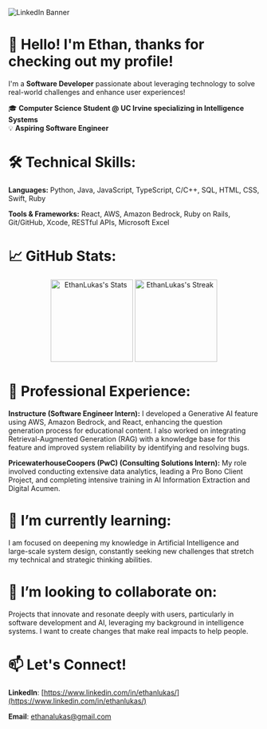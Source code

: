 ![LinkedIn Banner](https://github.com/user-attachments/assets/1ae8c383-b05b-40a3-ae93-4f522691f8aa)

# 👋 Hello! I'm Ethan, thanks for checking out my profile!

I'm a **Software Developer** passionate about leveraging technology to solve real-world challenges and enhance user experiences!

🎓 **Computer Science Student @ UC Irvine specializing in Intelligence Systems**  
💡 **Aspiring Software Engineer**  

# 🛠 Technical Skills:
**Languages:** Python, Java, JavaScript, TypeScript, C/C++, SQL, HTML, CSS, Swift, Ruby

**Tools & Frameworks:** React, AWS, Amazon Bedrock, Ruby on Rails, Git/GitHub, Xcode, RESTful APIs, Microsoft Excel


# 📈 GitHub Stats:
<div class="badges-githubstats">
  <p align="center">
    <img src="https://github-readme-stats.vercel.app/api?username=EthanLukas&theme=tokyonight&show_icons=true&hide_border=true&count_private=true" alt="EthanLukas's Stats" height="165">
    <img src="https://github-readme-streak-stats.herokuapp.com/?user=EthanLukas&theme=tokyonight&hide_border=true" alt="EthanLukas's Streak" height="165">
  </p>
</div>


# 💼 Professional Experience:
**Instructure (Software Engineer Intern):** I developed a Generative AI feature using AWS, Amazon Bedrock, and React, enhancing the question generation process for educational content. I also worked on integrating Retrieval-Augmented Generation (RAG) with a knowledge base for this feature and improved system reliability by identifying and resolving bugs.

**PricewaterhouseCoopers (PwC) (Consulting Solutions Intern):** My role involved conducting extensive data analytics, leading a Pro Bono Client Project, and completing intensive training in AI Information Extraction and Digital Acumen.

# 🌱 I’m currently learning:
I am focused on deepening my knowledge in Artificial Intelligence and large-scale system design, constantly seeking new challenges that stretch my technical and strategic thinking abilities.

# 👯 I’m looking to collaborate on:
Projects that innovate and resonate deeply with users, particularly in software development and AI, leveraging my background in intelligence systems. I want to create changes that make real impacts to help people.

# 📫 Let's Connect!
**LinkedIn**: [https://www.linkedin.com/in/ethanlukas/](https://www.linkedin.com/in/ethanlukas/)

**Email**: [ethanalukas@gmail.com](mailto:ethanalukas@gmail.com)

